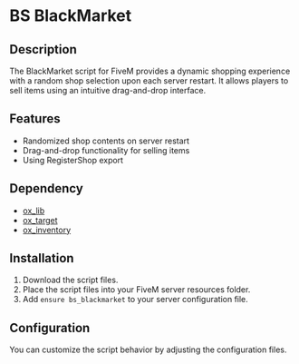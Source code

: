 # BS BlackMarket

## Description

The BlackMarket script for FiveM provides a dynamic shopping experience with a random shop selection upon each server restart. It allows players to sell items using an intuitive drag-and-drop interface.

## Features

- Randomized shop contents on server restart
- Drag-and-drop functionality for selling items
- Using RegisterShop export

## Dependency

+ [ox_lib](https://github.com/overextended/ox_lib)
+ [ox_target](https://github.com/overextended/ox_target)
+ [ox_inventory](https://github.com/overextended/ox_inventory)

## Installation

1. Download the script files.
2. Place the script files into your FiveM server resources folder.
3. Add `ensure bs_blackmarket` to your server configuration file.

## Configuration

You can customize the script behavior by adjusting the configuration files. 

